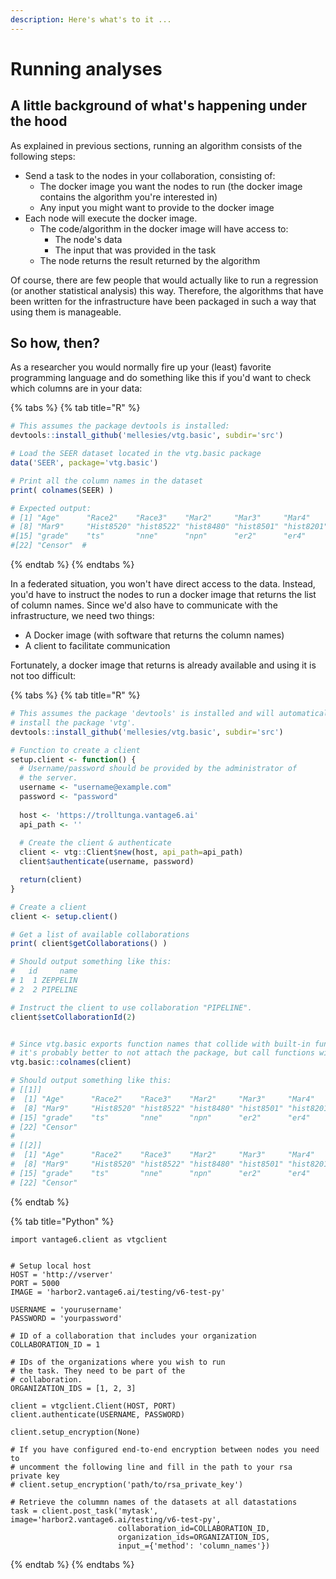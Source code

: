 ```yaml
---
description: Here's what's to it ...
---
```


# Running analyses

## A little background of what's happening under the hood

As explained in previous sections, running an algorithm consists of the following steps:

* Send a task to the nodes in your collaboration, consisting of:
  * The docker image you want the nodes to run \(the docker image contains the algorithm you're interested in\)
  * Any input you might want to provide to the docker image
* Each node will execute the docker image. 
  * The code/algorithm in the docker image will have access to:
    * The node's data
    * The input that was provided in the task
  * The node returns the result returned by the algorithm

Of course, there are few people that would actually like to run a regression \(or another statistical analysis\) this way. Therefore, the algorithms that have been written for the infrastructure have been packaged in such a way that using them is manageable.

## So how, then?

As a researcher you would normally fire up your \(least\) favorite programming language and do something like this if you'd want to check which columns are in your data:

{% tabs %}
{% tab title="R" %}
```r
# This assumes the package devtools is installed:
devtools::install_github('mellesies/vtg.basic', subdir='src')

# Load the SEER dataset located in the vtg.basic package
data('SEER', package='vtg.basic')

# Print all the column names in the dataset
print( colnames(SEER) )

# Expected output:
# [1] "Age"      "Race2"    "Race3"    "Mar2"     "Mar3"     "Mar4"     "Mar5"    
# [8] "Mar9"     "Hist8520" "hist8522" "hist8480" "hist8501" "hist8201" "hist8211"
#[15] "grade"    "ts"       "nne"      "npn"      "er2"      "er4"      "Time"    
#[22] "Censor"  # 
```
{% endtab %}
{% endtabs %}

In a federated situation, you won't have direct access to the data. Instead, you'd have to instruct the nodes to run a docker image that returns the list of column names. Since we'd also have to communicate with the infrastructure, we need two things:

* A Docker image \(with software that returns the column names\)
* A client to facilitate communication

Fortunately, a docker image that returns is already available and using it is not too difficult:

{% tabs %}
{% tab title="R" %}
```r
# This assumes the package 'devtools' is installed and will automatically
# install the package 'vtg'.
devtools::install_github('mellesies/vtg.basic', subdir='src')

# Function to create a client
setup.client <- function() {
  # Username/password should be provided by the administrator of
  # the server.
  username <- "username@example.com"
  password <- "password"
  
  host <- 'https://trolltunga.vantage6.ai'
  api_path <- ''
  
  # Create the client & authenticate
  client <- vtg::Client$new(host, api_path=api_path)
  client$authenticate(username, password)

  return(client)
}

# Create a client
client <- setup.client()

# Get a list of available collaborations
print( client$getCollaborations() )

# Should output something like this:
#   id     name
# 1  1 ZEPPELIN
# 2  2 PIPELINE

# Instruct the client to use collaboration "PIPELINE".
client$setCollaborationId(2)


# Since vtg.basic exports function names that collide with built-in functions, 
# it's probably better to not attach the package, but call functions with a prefix instead. 
vtg.basic::colnames(client)

# Should output something like this:
# [[1]]
#  [1] "Age"      "Race2"    "Race3"    "Mar2"     "Mar3"     "Mar4"     "Mar5"    
#  [8] "Mar9"     "Hist8520" "hist8522" "hist8480" "hist8501" "hist8201" "hist8211"
# [15] "grade"    "ts"       "nne"      "npn"      "er2"      "er4"      "Time"    
# [22] "Censor"  
# 
# [[2]]
#  [1] "Age"      "Race2"    "Race3"    "Mar2"     "Mar3"     "Mar4"     "Mar5"    
#  [8] "Mar9"     "Hist8520" "hist8522" "hist8480" "hist8501" "hist8201" "hist8211"
# [15] "grade"    "ts"       "nne"      "npn"      "er2"      "er4"      "Time"    
# [22] "Censor"  
```
{% endtab %}

{% tab title="Python" %}
```
import vantage6.client as vtgclient


# Setup local host
HOST = 'http://vserver'
PORT = 5000
IMAGE = 'harbor2.vantage6.ai/testing/v6-test-py'

USERNAME = 'yourusername'
PASSWORD = 'yourpassword'

# ID of a collaboration that includes your organization
COLLABORATION_ID = 1 

# IDs of the organizations where you wish to run
# the task. They need to be part of the
# collaboration.
ORGANIZATION_IDS = [1, 2, 3]

client = vtgclient.Client(HOST, PORT)
client.authenticate(USERNAME, PASSWORD)

client.setup_encryption(None)

# If you have configured end-to-end encryption between nodes you need to
# uncomment the following line and fill in the path to your rsa private key
# client.setup_encryption('path/to/rsa_private_key')

# Retrieve the colummn names of the datasets at all datastations
task = client.post_task('mytask', image='harbor2.vantage6.ai/testing/v6-test-py', 
                        collaboration_id=COLLABORATION_ID,
                        organization_ids=ORGANIZATION_IDS,
                        input_={'method': 'column_names'})

```
{% endtab %}
{% endtabs %}

